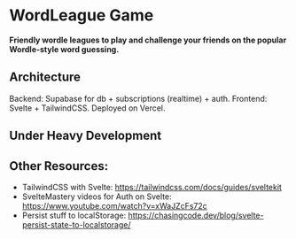 # WordLeague Game

__Friendly wordle leagues to play and challenge your friends on the popular Wordle-style word guessing.__


## Architecture

Backend: Supabase for db + subscriptions (realtime) + auth.
Frontend: Svelte + TailwindCSS.
Deployed on Vercel.


## Under Heavy Development


## Other Resources:
 - TailwindCSS with Svelte: https://tailwindcss.com/docs/guides/sveltekit
 - SvelteMastery videos for Auth on Svelte: https://www.youtube.com/watch?v=xWaJZcFs72c
 - Persist stuff to localStorage: https://chasingcode.dev/blog/svelte-persist-state-to-localstorage/
